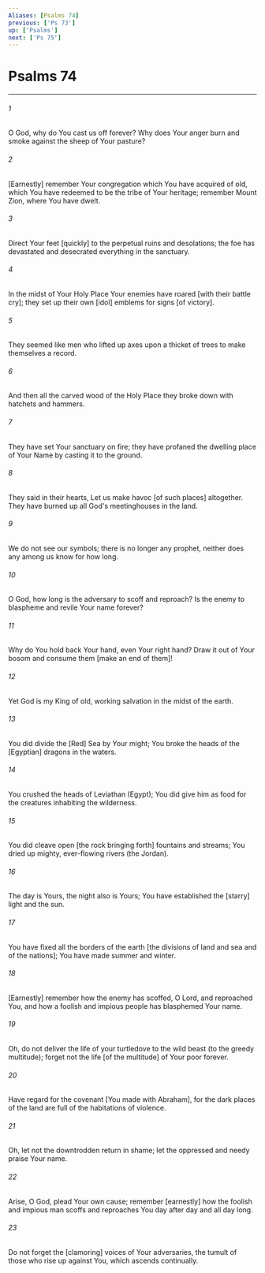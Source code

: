 ```yaml
---
Aliases: [Psalms 74]
previous: ['Ps 73']
up: ['Psalms']
next: ['Ps 75']
---
```

# Psalms 74

***


###### 1 


O God, why do You cast us off forever? Why does Your anger burn and smoke against the sheep of Your pasture? 


###### 2 


[Earnestly] remember Your congregation which You have acquired of old, which You have redeemed to be the tribe of Your heritage; remember Mount Zion, where You have dwelt. 


###### 3 


Direct Your feet [quickly] to the perpetual ruins and desolations; the foe has devastated and desecrated everything in the sanctuary. 


###### 4 


In the midst of Your Holy Place Your enemies have roared [with their battle cry]; they set up their own [idol] emblems for signs [of victory]. 


###### 5 


They seemed like men who lifted up axes upon a thicket of trees to make themselves a record. 


###### 6 


And then all the carved wood of the Holy Place they broke down with hatchets and hammers. 


###### 7 


They have set Your sanctuary on fire; they have profaned the dwelling place of Your Name by casting it to the ground. 


###### 8 


They said in their hearts, Let us make havoc [of such places] altogether. They have burned up all God's meetinghouses in the land. 


###### 9 


We do not see our symbols; there is no longer any prophet, neither does any among us know for how long. 


###### 10 


O God, how long is the adversary to scoff and reproach? Is the enemy to blaspheme and revile Your name forever? 


###### 11 


Why do You hold back Your hand, even Your right hand? Draw it out of Your bosom and consume them [make an end of them]! 


###### 12 


Yet God is my King of old, working salvation in the midst of the earth. 


###### 13 


You did divide the [Red] Sea by Your might; You broke the heads of the [Egyptian] dragons in the waters. 


###### 14 


You crushed the heads of Leviathan (Egypt); You did give him as food for the creatures inhabiting the wilderness. 


###### 15 


You did cleave open [the rock bringing forth] fountains and streams; You dried up mighty, ever-flowing rivers (the Jordan). 


###### 16 


The day is Yours, the night also is Yours; You have established the [starry] light and the sun. 


###### 17 


You have fixed all the borders of the earth [the divisions of land and sea and of the nations]; You have made summer and winter. 


###### 18 


[Earnestly] remember how the enemy has scoffed, O Lord, and reproached You, and how a foolish and impious people has blasphemed Your name. 


###### 19 


Oh, do not deliver the life of your turtledove to the wild beast (to the greedy multitude); forget not the life [of the multitude] of Your poor forever. 


###### 20 


Have regard for the covenant [You made with Abraham], for the dark places of the land are full of the habitations of violence. 


###### 21 


Oh, let not the downtrodden return in shame; let the oppressed and needy praise Your name. 


###### 22 


Arise, O God, plead Your own cause; remember [earnestly] how the foolish and impious man scoffs and reproaches You day after day and all day long. 


###### 23 


Do not forget the [clamoring] voices of Your adversaries, the tumult of those who rise up against You, which ascends continually.
